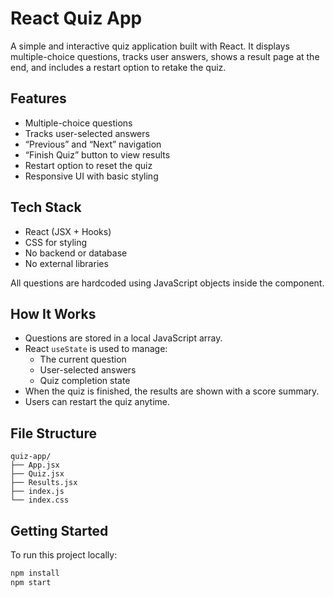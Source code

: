 # React Quiz App

A simple and interactive quiz application built with React. It displays multiple-choice questions, tracks user answers, shows a result page at the end, and includes a restart option to retake the quiz.

## Features

- Multiple-choice questions  
- Tracks user-selected answers  
- “Previous” and “Next” navigation  
- “Finish Quiz” button to view results  
- Restart option to reset the quiz  
- Responsive UI with basic styling

## Tech Stack

- React (JSX + Hooks)
- CSS for styling
- No backend or database
- No external libraries

All questions are hardcoded using JavaScript objects inside the component.

## How It Works

- Questions are stored in a local JavaScript array.
- React `useState` is used to manage:
  - The current question
  - User-selected answers
  - Quiz completion state
- When the quiz is finished, the results are shown with a score summary.
- Users can restart the quiz anytime.

## File Structure

```
quiz-app/
├── App.jsx
├── Quiz.jsx
├── Results.jsx
├── index.js
└── index.css
```

## Getting Started

To run this project locally:

```bash
npm install
npm start
